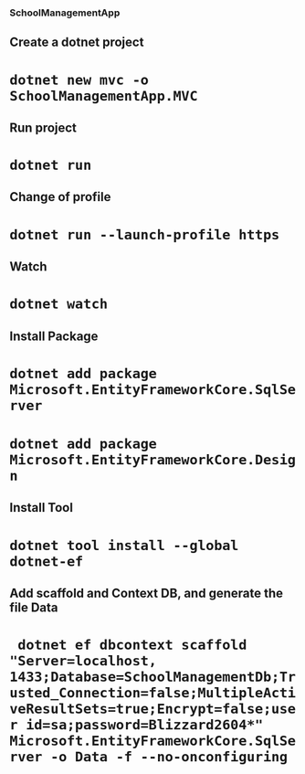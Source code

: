 ### SchoolManagementApp


## Create a dotnet project

# `dotnet new mvc -o SchoolManagementApp.MVC`

## Run project

# `dotnet run`

## Change of profile

# `dotnet run --launch-profile https`

## Watch

# `dotnet watch`


## Install Package

# `dotnet add package Microsoft.EntityFrameworkCore.SqlServer`
# `dotnet add package Microsoft.EntityFrameworkCore.Design`

## Install Tool

# `dotnet tool install --global dotnet-ef`

## Add scaffold and Context DB, and generate the file Data

# ` dotnet ef dbcontext scaffold "Server=localhost, 1433;Database=SchoolManagementDb;Trusted_Connection=false;MultipleActiveResultSets=true;Encrypt=false;user id=sa;password=Blizzard2604*" Microsoft.EntityFrameworkCore.SqlServer -o Data -f --no-onconfiguring`

